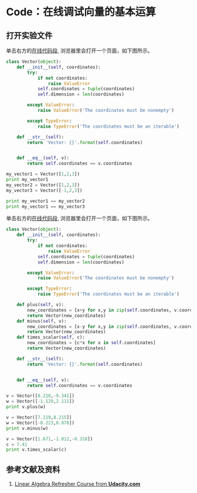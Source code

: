 # Code：在线调试向量的基本运算

## 打开实验文件

单击右方的[在线代码段](http://www.pythontutor.com/live.html#code=class%20Vector%28object%29%3A%0A%20%20%20%20def%20__init__%28self,%20coordinates%29%3A%0A%20%20%20%20%20%20%20%20try%3A%0A%20%20%20%20%20%20%20%20%20%20%20%20if%20not%20coordinates%3A%0A%20%20%20%20%20%20%20%20%20%20%20%20%20%20%20%20raise%20ValueError%0A%20%20%20%20%20%20%20%20%20%20%20%20self.coordinates%20%3D%20tuple%28coordinates%29%0A%20%20%20%20%20%20%20%20%20%20%20%20self.dimension%20%3D%20len%28coordinates%29%0A%0A%20%20%20%20%20%20%20%20except%20ValueError%3A%0A%20%20%20%20%20%20%20%20%20%20%20%20raise%20ValueError%28'The%20coordinates%20must%20be%20nonempty'%29%0A%0A%20%20%20%20%20%20%20%20except%20TypeError%3A%0A%20%20%20%20%20%20%20%20%20%20%20%20raise%20TypeError%28'The%20coordinates%20must%20be%20an%20iterable'%29%0A%0A%20%20%20%20def%20__str__%28self%29%3A%0A%20%20%20%20%20%20%20%20return%20'Vector%3A%20%7B%7D'.format%28self.coordinates%29%0A%0A%0A%20%20%20%20def%20__eq__%28self,%20v%29%3A%0A%20%20%20%20%20%20%20%20return%20self.coordinates%20%3D%3D%20v.coordinates%0A%0Amy_vector1%20%3D%20Vector%28%5B1,2,3%5D%29%0Aprint%20my_vector1%0Amy_vector2%20%3D%20Vector%28%5B1,2,3%5D%29%0Amy_vector3%20%3D%20Vector%28%5B-1,2,3%5D%29%0A%0Aprint%20my_vector1%20%3D%3D%20my_vector2%0Aprint%20my_vector1%20%3D%3D%20my_vector3&cumulative=false&curInstr=34&heapPrimitives=nevernest&mode=display&origin=opt-live.js&py=2&rawInputLstJSON=%5B%5D&textReferences=false), 浏览器里会打开一个页面，如下图所示。

```python
class Vector(object):
    def __init__(self, coordinates):
        try:
            if not coordinates:
                raise ValueError
            self.coordinates = tuple(coordinates)
            self.dimension = len(coordinates)

        except ValueError:
            raise ValueError('The coordinates must be nonempty')

        except TypeError:
            raise TypeError('The coordinates must be an iterable')

    def __str__(self):
        return 'Vector: {}'.format(self.coordinates)


    def __eq__(self, v):
        return self.coordinates == v.coordinates

my_vector1 = Vector([1,2,3])
print my_vector1
my_vector2 = Vector([1,2,3])
my_vector3 = Vector([-1,2,3])

print my_vector1 == my_vector2
print my_vector1 == my_vector3
```

单击右方的[在线代码段](http://www.pythontutor.com/live.html#code=class%20Vector%28object%29%3A%0A%20%20%20%20def%20__init__%28self,%20coordinates%29%3A%0A%20%20%20%20%20%20%20%20try%3A%0A%20%20%20%20%20%20%20%20%20%20%20%20if%20not%20coordinates%3A%0A%20%20%20%20%20%20%20%20%20%20%20%20%20%20%20%20raise%20ValueError%0A%20%20%20%20%20%20%20%20%20%20%20%20self.coordinates%20%3D%20tuple%28coordinates%29%0A%20%20%20%20%20%20%20%20%20%20%20%20self.dimension%20%3D%20len%28coordinates%29%0A%0A%20%20%20%20%20%20%20%20except%20ValueError%3A%0A%20%20%20%20%20%20%20%20%20%20%20%20raise%20ValueError%28'The%20coordinates%20must%20be%20nonempty'%29%0A%0A%20%20%20%20%20%20%20%20except%20TypeError%3A%0A%20%20%20%20%20%20%20%20%20%20%20%20raise%20TypeError%28'The%20coordinates%20must%20be%20an%20iterable'%29%0A%0A%20%20%20%20def%20plus%28self,%20v%29%3A%0A%20%20%20%20%20%20%20%20new_coordinates%20%3D%20%5Bx%2By%20for%20x,y%20in%20zip%28self.coordinates,%20v.coordinates%29%5D%0A%20%20%20%20%20%20%20%20return%20Vector%28new_coordinates%29%0A%20%20%20%20def%20minus%28self,%20v%29%3A%0A%20%20%20%20%20%20%20%20new_coordinates%20%3D%20%5Bx-y%20for%20x,y%20in%20zip%28self.coordinates,%20v.coordinates%29%5D%0A%20%20%20%20%20%20%20%20return%20Vector%28new_coordinates%29%20%20%20%0A%20%20%20%20def%20times_scalar%28self,%20c%29%3A%0A%20%20%20%20%20%20%20%20new_coordinates%20%3D%20%5Bc*x%20for%20x%20in%20self.coordinates%5D%0A%20%20%20%20%20%20%20%20return%20Vector%28new_coordinates%29%20%20%20%20%20%20%20%20%20%20%20%20%20%20%20%20%20%0A%0A%20%20%20%20def%20__str__%28self%29%3A%0A%20%20%20%20%20%20%20%20return%20'Vector%3A%20%7B%7D'.format%28self.coordinates%29%0A%0A%0A%20%20%20%20def%20__eq__%28self,%20v%29%3A%0A%20%20%20%20%20%20%20%20return%20self.coordinates%20%3D%3D%20v.coordinates%0A%0Av%20%3D%20Vector%28%5B8.218,-9.341%5D%29%0Aw%20%3D%20Vector%28%5B-1.129,2.111%5D%29%0Aprint%20v.plus%28w%29%0A%0Av%20%3D%20Vector%28%5B7.119,8.215%5D%29%0Aw%20%3D%20Vector%28%5B-8.223,0.878%5D%29%0Aprint%20v.minus%28w%29%0A%0Av%20%3D%20Vector%28%5B1.671,-1.012,-0.318%5D%29%0Ac%20%3D%207.41%0Aprint%20v.times_scalar%28c%29&cumulative=false&curInstr=86&heapPrimitives=nevernest&mode=display&origin=opt-live.js&py=2&rawInputLstJSON=%5B%5D&textReferences=false), 浏览器里会打开一个页面，如下图所示。

```python
class Vector(object):
    def __init__(self, coordinates):
        try:
            if not coordinates:
                raise ValueError
            self.coordinates = tuple(coordinates)
            self.dimension = len(coordinates)

        except ValueError:
            raise ValueError('The coordinates must be nonempty')

        except TypeError:
            raise TypeError('The coordinates must be an iterable')

    def plus(self, v):
        new_coordinates = [x+y for x,y in zip(self.coordinates, v.coordinates)]
        return Vector(new_coordinates)
    def minus(self, v):
        new_coordinates = [x-y for x,y in zip(self.coordinates, v.coordinates)]
        return Vector(new_coordinates)   
    def times_scalar(self, c):
        new_coordinates = [c*x for x in self.coordinates]
        return Vector(new_coordinates)                 

    def __str__(self):
        return 'Vector: {}'.format(self.coordinates)


    def __eq__(self, v):
        return self.coordinates == v.coordinates

v = Vector([8.218,-9.341])
w = Vector([-1.129,2.111])
print v.plus(w)

v = Vector([7.119,8.215])
w = Vector([-8.223,0.878])
print v.minus(w)

v = Vector([1.671,-1.012,-0.318])
c = 7.41
print v.times_scalar(c)
```

## 参考文献及资料

1. [Linear Algebra Refresher Course from **Udacity.com**](https://classroom.udacity.com/courses/ud953/lessons/4374471116/concepts/45834932630923)